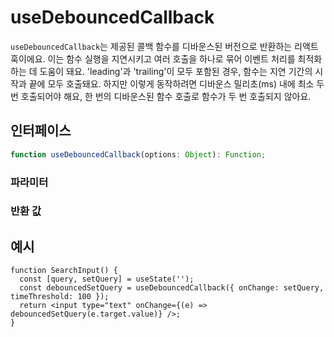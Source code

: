 # useDebouncedCallback

`useDebouncedCallback`는 제공된 콜백 함수를 디바운스된 버전으로 반환하는 리액트 훅이에요. 이는 함수 실행을 지연시키고 여러 호출을 하나로 묶어 이벤트 처리를 최적화하는 데 도움이 돼요. 'leading'과 'trailing'이 모두 포함된 경우, 함수는 지연 기간의 시작과 끝에 모두 호출돼요. 하지만 이렇게 동작하려면 디바운스 밀리초(ms) 내에 최소 두 번 호출되어야 해요, 한 번의 디바운스된 함수 호출로 함수가 두 번 호출되지 않아요.

## 인터페이스

```ts
function useDebouncedCallback(options: Object): Function;
```

### 파라미터

<Interface
  required
  name="options"
  type="Object"
  description="옵션 객체예요."
  :nested="[
    {
      name: 'options.onChange',
      type: 'Function',
      required: true,
      description: '디바운스할 콜백 함수예요.',
    },
    {
      name: 'options.timeThreshold',
      type: 'number',
      required: true,
      description:
        '함수 실행을 지연할 밀리초(ms)이에요.',
    },
    {
      name: 'options.leading',
      type: 'boolean',
      required: false,
      defaultValue: 'false',
      description:
        '만약 <code>true</code>이면, 함수는 시퀀스의 시작에 호출돼요.',
    },
    {
      name: 'options.trailing',
      type: 'boolean',
      required: false,
      defaultValue: 'true',
      description:
        '만약 <code>true</code>이면, 함수는 시퀀스의 끝에 호출돼요.',
    },
  ]"
/>

### 반환 값

<Interface
  name=""
  type="Function"
  description="콜백 호출을 지연시키는 디바운스된 함수예요."
/>

## 예시

```tsx
function SearchInput() {
  const [query, setQuery] = useState('');
  const debouncedSetQuery = useDebouncedCallback({ onChange: setQuery, timeThreshold: 100 });
  return <input type="text" onChange={(e) => debouncedSetQuery(e.target.value)} />;
}
```
